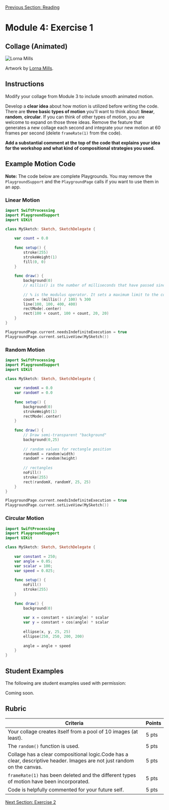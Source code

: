 [Previous Section: Reading](1_READING.md)

# Module 4: Exercise 1

## Collage (Animated)

![Lorna Mills](images/Lorna_Mills.gif)

Artwork by [Lorna Mills](http://www.digitalmediatree.com/sallymckay/LornaMillsImageDump/).

## Instructions

Modify your collage from Module 3 to include smooth animated motion.

Develop a **clear idea** about how motion is utilized before writing the code. There are **three basic types of motion** you'll want to think about: **linear**, **random**,  **circular**. If you can think of other types of motion, you are welcome to expand on those three ideas. Remove the feature that generates a new collage each second  and integrate your new motion at 60 frames per second (delete  `frameRate(1)` from the code).

**Add a substantial comment at the top of the code that explains your idea for the workshop and what kind of compositional strategies you used.**

## Example Motion Code

**Note:** The code below are complete Playgrounds. You may remove the `PlaygroundSupport` and the `PlaygroundPage` calls if you want to use them in an app.

### Linear Motion

```swift
import SwiftProcessing
import PlaygroundSupport
import UIKit

class MySketch: Sketch, SketchDelegate {
    
    var count = 0.0
    
    func setup() {
        stroke(255)
        strokeWeight(1)
        fill(0, 0)
    }
    
    func draw() {
        background(0)
        // millis() is the number of milliseconds that have passed since the Sketch started.
        
        // % is the modulus operator. It sets a maximum limit to the count variable. Once it gets to 300, it starts over.
        count = (millis() / 100) % 300
        line(100, 100, 400, 400)
        rectMode(.center)
        rect(100 + count, 100 + count, 20, 20)
    }
}

PlaygroundPage.current.needsIndefiniteExecution = true
PlaygroundPage.current.setLiveView(MySketch())
```

### Random Motion

```swift
import SwiftProcessing
import PlaygroundSupport
import UIKit

class MySketch: Sketch, SketchDelegate {
    
    var randomX = 0.0
    var randomY = 0.0
    
    func setup() {
        background(0)
        strokeWeight(1)
        rectMode(.center)
    }
    
    func draw() {
        // Draw semi-transparent "background"
        background(0,25)
        
        // random values for rectangle position
        randomX = random(width)
        randomY = random(height)
        
        // rectangles
        noFill()
        stroke(255)
        rect(randomX, randomY, 25, 25)
    }
}

PlaygroundPage.current.needsIndefiniteExecution = true
PlaygroundPage.current.setLiveView(MySketch())

```

### Circular Motion

```swift
import SwiftProcessing
import PlaygroundSupport
import UIKit

class MySketch: Sketch, SketchDelegate {
    
    var constant = 250;
    var angle = 0.05;
    var scalar = 100;
    var speed = 0.025;
    
    func setup() {
        noFill()
        stroke(255)
    }
    
    func draw() {
        background(0)
        
        var x = constant + sin(angle) * scalar
        var y = constant + cos(angle) * scalar
        
        ellipse(x, y, 25, 25)
        ellipse(250, 250, 200, 200)
        
        angle = angle + speed
    }
}
```

## Student Examples

The following are student examples used with permission:

Coming soon.

## Rubric

| Criteria                                                     | Points |
| ------------------------------------------------------------ | ------ |
| Your collage creates itself from a pool of 10 images (at least). | 5 pts  |
| The `random()` function is used.                             | 5 pts  |
| Collage has a clear compositional logic.Code has a clear, descriptive header. Images are not just random on the canvas. | 5 pts  |
| `frameRate(1)` has been deleted and the different types of motion have been incorporated. | 5 pts  |
| Code is helpfully commented for your future self.            | 5 pts  |

[Next Section: Exercise 2](3_EXERCISE.md)

